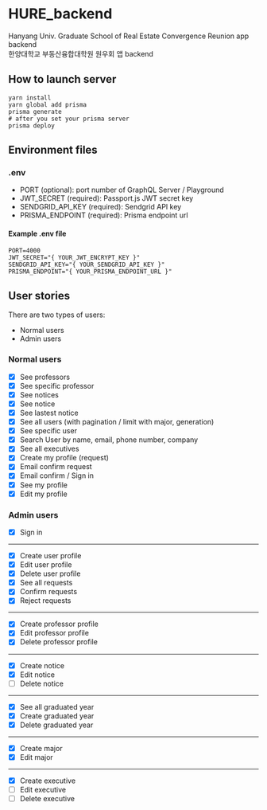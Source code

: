 # HURE_backend

Hanyang Univ. Graduate School of Real Estate Convergence Reunion app backend  
한양대학교 부동산융합대학원 원우회 앱 backend

## How to launch server

```shell
yarn install
yarn global add prisma
prisma generate
# after you set your prisma server
prisma deploy
```

## Environment files

### .env

- PORT (optional): port number of GraphQL Server / Playground
- JWT_SECRET (required): Passport.js JWT secret key
- SENDGRID_API_KEY (required): Sendgrid API key
- PRISMA_ENDPOINT (required): Prisma endpoint url

#### Example .env file

```text
PORT=4000
JWT_SECRET="{ YOUR_JWT_ENCRYPT_KEY }"
SENDGRID_API_KEY="{ YOUR_SENDGRID_API_KEY }"
PRISMA_ENDPOINT="{ YOUR_PRISMA_ENDPOINT_URL }"
```

## User stories

There are two types of users:

- Normal users
- Admin users

### Normal users

- [x] See professors
- [x] See specific professor
- [x] See notices
- [x] See notice
- [x] See lastest notice
- [x] See all users (with pagination / limit with major, generation)
- [x] See specific user
- [x] Search User by name, email, phone number, company
- [x] See all executives
- [x] Create my profile (request)
- [x] Email confirm request
- [x] Email confirm / Sign in
- [x] See my profile
- [x] Edit my profile

### Admin users

- [x] Sign in

---

- [x] Create user profile
- [x] Edit user profile
- [x] Delete user profile
- [x] See all requests
- [x] Confirm requests
- [x] Reject requests

---

- [x] Create professor profile
- [x] Edit professor profile
- [x] Delete professor profile

---

- [x] Create notice
- [x] Edit notice
- [ ] Delete notice

---

- [x] See all graduated year
- [x] Create graduated year
- [x] Delete graduated year

---

- [x] Create major
- [x] Edit major

---

- [x] Create executive
- [ ] Edit executive
- [ ] Delete executive
